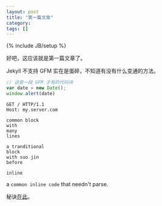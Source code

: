 ```yaml
---
layout: post
title: "第一篇文章"
category:
tags: []
---
```

{% include JB/setup %}

好吧，这应该就是第一篇文章了。

Jekyll 不支持 GFM 实在是蛋碎，不知道有没有什么变通的方法。

```js
// 这是一段 GFM 才有的代码块
var date = new Date();
window.alert(date)
```

```http
GET / HTTP/1.1
Host: my.server.com
```

```
common block
with
many
lines
```

    a tranditional
    block
    with suo jin
    before

`inline`

a `common inline code` that needn't parse.

秘诀[在此](http://xingrz.us/assets/themes/xingrz/js/fenced-code-blocks.js)。
